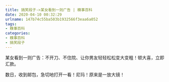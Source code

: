 ```yaml
---
title: 搞笑段子->某女看到一则广告 | 糗事百科
date: 2020-04-10 00:32:29
urlname: 147b74c55ba503b1932566f3eaa6a052
tags: 
- 糗事百科
categories:
- 糗事百科
- 搞笑段子
---
```

某女看到一则广告：不开刀、不住院、让你男友轻轻松松变大变粗！顿大喜，立即汇款。

数日，收到邮包，急切地打开一看！尼玛！原来是一放大镜！


